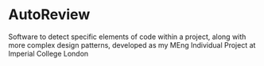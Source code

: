 # AutoReview
Software to detect specific elements of code within a project, along with more complex design patterns, developed as my MEng Individual Project at Imperial College London
